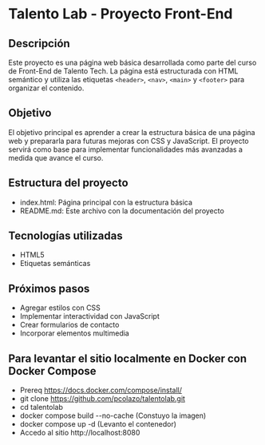 # Talento Lab - Proyecto Front-End

## Descripción
Este proyecto es una página web básica desarrollada como parte del curso de Front-End de Talento Tech. La página está estructurada con HTML semántico y utiliza las etiquetas `<header>`, `<nav>`, `<main>` y `<footer>` para organizar el contenido.

## Objetivo
El objetivo principal es aprender a crear la estructura básica de una página web y prepararla para futuras mejoras con CSS y JavaScript. El proyecto servirá como base para implementar funcionalidades más avanzadas a medida que avance el curso.

## Estructura del proyecto
- index.html: Página principal con la estructura básica
- README.md: Este archivo con la documentación del proyecto

## Tecnologías utilizadas
- HTML5
- Etiquetas semánticas

## Próximos pasos
- Agregar estilos con CSS
- Implementar interactividad con JavaScript
- Crear formularios de contacto
- Incorporar elementos multimedia

## Para levantar el sitio localmente en Docker con Docker Compose
- Prereq https://docs.docker.com/compose/install/
- git clone https://github.com/pcolazo/talentolab.git
- cd talentolab
- docker compose build --no-cache (Constuyo la imagen)
- docker compose up -d (Levanto el contenedor)
- Accedo al sitio http://localhost:8080
